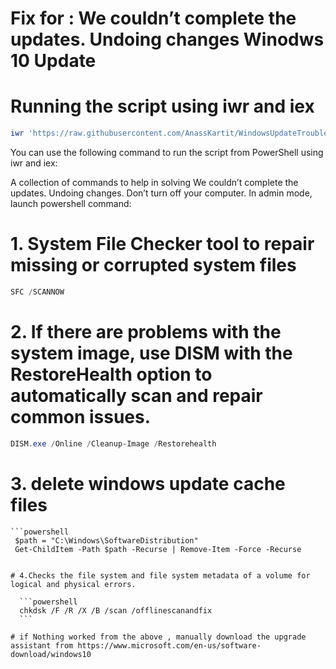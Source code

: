 # Fix for : We couldn’t complete the updates. Undoing changes Winodws 10 Update 
# Running the script using iwr and iex
```powershell
iwr 'https://raw.githubusercontent.com/AnassKartit/WindowsUpdateTroubleshooter/main/fixupdate.ps1' -UseBasicParsing | iex
```

You can use the following command to run the script from PowerShell using iwr and iex:

A collection of commands to help in solving We couldn’t complete the updates. Undoing changes. Don’t turn off your computer.
In admin mode, launch powershell command:
# 1. System File Checker tool to repair missing or corrupted system files
  ```powershell
  SFC /SCANNOW
  ```

# 2. If there are problems with the system image, use DISM with the RestoreHealth option to automatically scan and repair common issues.
   ```powershell
   DISM.exe /Online /Cleanup-Image /Restorehealth
   ```

# 3. delete windows update cache files

    ```powershell
     $path = "C:\Windows\SoftwareDistribution"
     Get-ChildItem -Path $path -Recurse | Remove-Item -Force -Recurse
  ```

# 4.Checks the file system and file system metadata of a volume for logical and physical errors.

    ```powershell
    chkdsk /F /R /X /B /scan /offlinescanandfix
    ```
  
 # if Nothing worked from the above , manually download the upgrade assistant from https://www.microsoft.com/en-us/software-download/windows10
